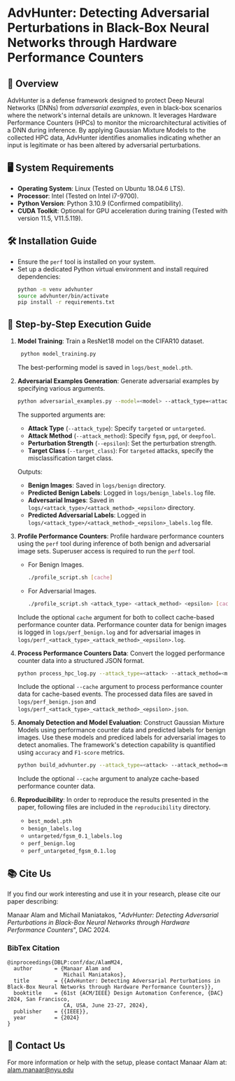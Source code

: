 # AdvHunter: Detecting Adversarial Perturbations in Black-Box Neural Networks through Hardware Performance Counters

## 📑 Overview
AdvHunter is a defense framework designed to protect Deep Neural Networks (DNNs) from _adversarial examples_, even in black-box scenarios where the network's internal details are unknown. It leverages Hardware Performance Counters (HPCs) to monitor the microarchitectural activities of a DNN during inference. By applying Gaussian Mixture Models to the collected HPC data, AdvHunter identifies anomalies indicating whether an input is legitimate or has been altered by adversarial perturbations.

## 🖥️  System Requirements
- **Operating System**: Linux (Tested on Ubuntu 18.04.6 LTS).
- **Processor**: Intel (Tested on Intel i7-9700).
- **Python Version**: Python 3.10.9 (Confirmed compatibility).
- **CUDA Toolkit**: Optional for GPU acceleration during training (Tested with version 11.5, V11.5.119).

## 🛠️ Installation Guide
- Ensure the `perf` tool is installed on your system.
- Set up a dedicated Python virtual environment and install required dependencies:
   ```bash
   python -m venv advhunter
   source advhunter/bin/activate
   pip install -r requirements.txt
   ```

## 🚀 Step-by-Step Execution Guide
1. **Model Training**: Train a ResNet18 model on the CIFAR10 dataset.
   ```bash
    python model_training.py
   ```
   The best-performing model is saved in `logs/best_model.pth`.


2. **Adversarial Examples Generation**: Generate adversarial examples by specifying various arguments.
   ```bash
   python adversarial_examples.py --model=<model> --attack_type=<attack> --attack_method=<method> --epsilon=<epsilon> --target_class=<target>
   ```
   The supported arguments are:
   - **Attack Type** (`--attack_type`): Specify `targeted` or `untargeted`.
   - **Attack Method** (`--attack_method`): Specify `fgsm`, `pgd`, or `deepfool`.
   - **Perturbation Strength** (`--epsilon`): Set the perturbation strength.
   - **Target Class** (`--target_class`): For `targeted` attacks, specify the misclassification target class.

   Outputs:
   - **Benign Images**: Saved in `logs/benign` directory.
   - **Predicted Benign Labels**: Logged in `logs/benign_labels.log` file.
   - **Adversarial Images**: Saved in `logs/<attack_type>/<attack_method>_<epsilon>` directory.
   - **Predicted Adversarial Labels**: Logged in `logs/<attack_type>/<attack_method>_<epsilon>_labels.log` file.


3. **Profile Performance Counters**: Profile hardware performance counters using the `perf` tool during inference of both benign and adversarial image sets. Superuser access is required to run the `perf` tool. 

   - For Benign Images.
     ```bash
     ./profile_script.sh [cache]
     ```
   - For Adversarial Images.
     ```bash
     ./profile_script.sh <attack_type> <attack_method> <epsilon> [cache]
     ```
   Include the optional `cache` argument for both to collect cache-based performance counter data. Performance counter data for benign images is logged in `logs/perf_benign.log` and for adversarial images in `logs/perf_<attack_type>_<attack_method>_<epsilon>.log`.


4. **Process Performance Counters Data**: Convert the logged performance counter data into a structured JSON format. 
   ```bash
   python process_hpc_log.py --attack_type=<attack> --attack_method=<method> --epsilon=<epsilon> [--cache]
   ```
   Include the optional `--cache` argument to process performance counter data for cache-based events. The processed data files are saved in `logs/perf_benign.json` and `logs/perf_<attack_type>_<attack_method>_<epsilon>.json`.


5. **Anomaly Detection and Model Evaluation**: Construct Gaussian Mixture Models using performance counter data and predicted labels for benign images. Use these models and prediced labels for adversarial images to detect anomalies. The framework's detection capability is quantified using `accuracy` and `F1-score` metrics.
   ```bash
   python build_advhunter.py --attack_type=<attack> --attack_method=<method> --epsilon=<epsilon> [--cache]
   ```
   Include the optional `--cache` argument to analyze cache-based performance counter data.


6. **Reproducibility**: In order to reproduce the results presented in the paper, following files are included in the `reproducibility` directory.
    - `best_model.pth`
    - `benign_labels.log`
    - `untargeted/fgsm_0.1_labels.log`
    - `perf_benign.log`
    - `perf_untargeted_fgsm_0.1.log`

## 📚 Cite Us
If you find our work interesting and use it in your research, please cite our paper describing:

Manaar Alam and Michail Maniatakos, "_AdvHunter: Detecting Adversarial Perturbations in Black-Box Neural Networks through Hardware Performance Counters_", DAC 2024.

### BibTex Citation
```
@inproceedings{DBLP:conf/dac/AlamM24,
  author       = {Manaar Alam and
                  Michail Maniatakos},
  title        = {{AdvHunter: Detecting Adversarial Perturbations in Black-Box Neural Networks through Hardware Performance Counters}},
  booktitle    = {61st {ACM/IEEE} Design Automation Conference, {DAC} 2024, San Francisco,
                  CA, USA, June 23-27, 2024},
  publisher    = {{IEEE}},
  year         = {2024}
}
```

## 📩 Contact Us
For more information or help with the setup, please contact Manaar Alam at: [alam.manaar@nyu.edu](mailto:alam.manaar@nyu.edu)